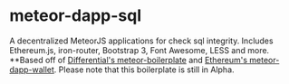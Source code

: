 # meteor-dapp-sql

A decentralized MeteorJS applications for check sql integrity. Includes Ethereum.js, iron-router, Bootstrap 3, Font Awesome, LESS and more.
**Based off of [Differential's meteor-boilerplate](https://github.com/Differential/meteor-boilerplate) and [Ethereum's meteor-dapp-wallet](https://github.com/ethereum/meteor-dapp-wallet). Please note that this boilerplate is still in Alpha.
